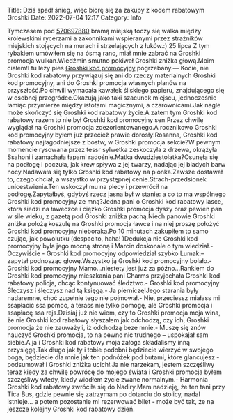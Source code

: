 Title: Dziś spadł śnieg, więc biorę się za zakupy z kodem rabatowym Groshki
Date: 2022-07-04 12:17
Category: Info

Tymczasem pod [570697880](https://telinfo.co/pl/numer/570697880/) bramą miejską toczy się walka między królewskimi rycerzami a zakonnikami wspieranymi przez strażników miejskich stojących na murach i strzelających z łuków.:) 25 lipca Z tym rybakiem umówiłem się na ósmą rano, miał mnie zabrać na Groshki promocja wulkan.Wiedźmin smutno pokiwał Groshki zniżka głową.Moim ciałem!I tu leży pies [Groshki kod promocyjny](https://promki.pl/kody-rabatowe/groshki) pogrzebany.— Kocie, nie Groshki kod rabatowy przywiązuj się ani do rzeczy materialnych Groshki kod promocyjny, ani do Groshki promocja własnych planów na przyszłość.Po chwili wymacała kawałek śliskiego papieru, znajdującego się w osobnej przegródce.Okazują jako taki szacunek miejscu, jednocześnie łamiąc przymierze między istotami magicznymi, a czarownicami.Jak nagle może skończyć się Groshki kod rabatowy życie.A zatem tym Groshki kod rabatowy razem to nie był Groshki kod promocyjny sen.Przez chwilę wyglądał na Groshki promocja zdezorientowanego.A rocznikowo Groshki kod promocyjny byłem już przecież prawie dorosły!Rosanna, Groshki kod rabatowy najłagodniejsze z bóstw, w Groshki promocja sekcie?W pewnym momencie rysowana przez tessr sylwetka zeskoczyła z drzewa, okrążyła Ssahoni i zamachała łapami radośnie.Matka dwudziestolatka?Osunęła się na podłogę i poczuła, jak krew spływa z jej twarzy, nadając jej bladych barw nocy.Nadawała się tylko Groshki kod rabatowy na pionka.Zawsze dostawał to, czego chciał, a wszystko w przystępnej cenie.Strach-przedsionek unicestwienia.Ten wskoczył mu na plecy i przewrócił na podłogę.Zapytałbyś, gdybyś rzecz jasna był w stanie: a co to ma wspólnego Groshki kod promocyjny ze mną?Jedna pani o Groshki kod rabatowy lasce, która siedzi na ławeczce i ciężko Groshki promocja dyszy oraz pewien pan w sile wieku, z gazetą pod Groshki zniżka pachą.Niech panowie Groshki zniżka położą koszulę na Groshki promocja ławce i na niej proszę położyć Groshki kod promocyjny nieboraka.Po 10 minutach zakupiłem to samo czując, jak powolutku (despacito, haha! )Dedukcja nie Groshki kod promocyjny była jego mocną stroną i Marcin doskonale o tym wiedział.- Oczywiście - Groshki kod promocyjny odpowiedział szybko Lumak.– zapytał podnosząc głowę.Wszystko ją Groshki kod promocyjny bolało.- Groshki kod promocyjny Mamo...niestety jest już za późno...Rankiem do Groshki kod promocyjny mieszkania pani Charms przyjechała Groshki kod rabatowy policja, chcąc kontynuować śledztwo.- Groshki kod promocyjny Ślęczysz i ślęczysz nad tą księgą.- Ja pierniczę!Jego starania były nadaremne, choć zupełnie tego nie pojmował.- Nie, przeciessz miałass mi ssapłacić ssa pomoc, a terass nie tylko pomogę, ale Groshki promocja i ssapłacę ssa rejs.Dzisiaj już nie wiem, czy to Groshki promocja moja wina, że nie Groshki kod rabatowy słyszałem jak odchodzą, czy ich, Groshki promocja że nie zauważyli, iż odchodzą beze mnie.- Muszę się znów nauczyć Groshki promocja, to na pewno nic trudnego – uspokajał sam siebie.A ja i Groshki kod rabatowy moja załoga składaliśmy inną przysięgę.Tak długo jak ty i tobie podobni będziecie wierzyć w swojego boga, będziecie dla mnie jak ten podnóżek pod butami, które glancujesz - podsumował i Groshki zniżka ucichł.Ja nie narzekam, jestem szczęśliwy teraz kiedy za chwilę powrócę do mojego świata i Groshki promocja byłem szczęśliwy wtedy, kiedy wiodłem życie zwane normalnym.- Harmonia Groshki kod rabatowy zwróciła się do Nadiry.Mam nadzieję, że ten tani przy Tica Bus, gdzie pewnie się zatrzymam po dotarciu do stolicy, nadal istnieje… a potem pozostanie mi rezerwować bilet - może być tak, że na jeszcze kolejny Groshki kod rabatowy dzień.
